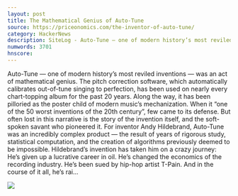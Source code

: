 ```yaml
---
layout: post
title: The Mathematical Genius of Auto-Tune
source: https://priceonomics.com/the-inventor-of-auto-tune/
category: HackerNews
description: SiteLog - Auto-Tune — one of modern history’s most reviled inventions — was an act of mathematical genius.
numwords: 3701
hnscore: 
---
```


Auto-Tune — one of modern history’s most reviled inventions — was an act of mathematical genius.  The pitch correction software, which automatically calibrates out-of-tune singing to perfection, has been used on nearly every chart-topping album for the past 20 years. Along the way, it has been pilloried as the poster child of modern music’s mechanization. When it “one of the 50 worst inventions of the 20th century”, few came to its defense.  But often lost in this narrative is the story of the invention itself, and the soft-spoken savant who pioneered it. For inventor Andy Hildebrand, Auto-Tune was an incredibly complex product — the result of years of rigorous study, statistical computation, and the creation of algorithms previously deemed to be impossible.  Hildebrand’s invention has taken him on a crazy journey: He’s given up a lucrative career in oil. He’s changed the economics of the recording industry. He’s been sued by hip-hop artist T-Pain. And in the course of it all, he’s rai...

![](https://pix-media.priceonomics-media.com/blog/1086/cover2.jpg)
<!--description-->